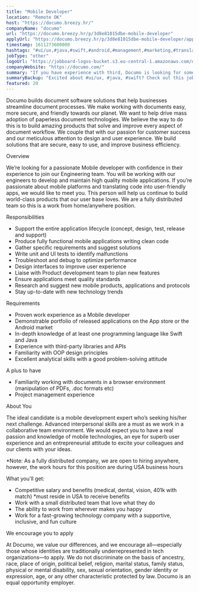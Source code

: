 ```yaml
---
title: "Mobile Developer"
location: "Remote OK"
host: "https://documo.breezy.hr/"
companyName: "documo"
url: "https://documo.breezy.hr/p/3d8e81015dbe-mobile-developer"
applyUrl: "https://documo.breezy.hr/p/3d8e81015dbe-mobile-developer/apply"
timestamp: 1611273600000
hashtags: "#ui/ux,#java,#swift,#android,#management,#marketing,#translation,#analysis,#office,#optimization"
jobType: "other"
logoUrl: "https://jobboard-logos-bucket.s3.eu-central-1.amazonaws.com/documo"
companyWebsite: "https://documo.com/"
summary: "If you have experience with third, Documo is looking for someone with your skillset."
summaryBackup: "Excited about #ui/ux, #java, #swift? Check out this job post!"
featured: 20
---
```


Documo builds document software solutions that help businesses streamline document processes. We make working with documents easy, more secure, and friendly towards our planet. We want to help drive mass adoption of paperless document technologies. We believe the way to do this is to build amazing products that solve and improve every aspect of document workflow. We couple that with our passion for customer success and our meticulous attention to design and user experience. We build solutions that are secure, easy to use, and improve business efficiency.

Overview

We’re looking for a passionate Mobile developer with confidence in their experience to join our Engineering team. You will be working with our engineers to develop and maintain high quality mobile applications. If you’re passionate about mobile platforms and translating code into user-friendly apps, we would like to meet you. This person will help us continue to build world-class products that our user base loves. We are a fully distributed team so this is a work from home/anywhere position.

Responsibilities

*   Support the entire application lifecycle (concept, design, test, release and support)
*   Produce fully functional mobile applications writing clean code
*   Gather specific requirements and suggest solutions
*   Write unit and UI tests to identify malfunctions
*   Troubleshoot and debug to optimize performance
*   Design interfaces to improve user experience
*   Liaise with Product development team to plan new features
*   Ensure applications meet quality standards
*   Research and suggest new mobile products, applications and protocols
*   Stay up-to-date with new technology trends

Requirements

*   Proven work experience as a Mobile developer
*   Demonstrable portfolio of released applications on the App store or the Android market
*   In-depth knowledge of at least one programming language like Swift and Java
*   Experience with third-party libraries and APIs
*   Familiarity with OOP design principles
*   Excellent analytical skills with a good problem-solving attitude

A plus to have

*   Familiarity working with documents in a browser environment (manipulation of PDFs, .doc formats etc)
*   Project management experience

About You

The ideal candidate is a mobile development expert who’s seeking his/her next challenge. Advanced interpersonal skills are a must as we work in a collaborative team environment. We would expect you to have a real passion and knowledge of mobile technologies, an eye for superb user experience and an entrepreneurial attitude to excite your colleagues and our clients with your ideas.

\*Note: As a fully distributed company, we are open to hiring anywhere, however, the work hours for this position are during USA business hours

What you'll get:

*   Competitive salary and benefits (medical, dental, vision, 401k with match) \*must reside in USA to receive benefits
*   Work with a small distributed team that love what they do
*   The ability to work from wherever makes you happy
*   Work for a fast-growing technology company with a supportive, inclusive, and fun culture

We encourage you to apply

At Documo, we value our differences, and we encourage all—especially those whose identities are traditionally underrepresented in tech organizations—to apply. We do not discriminate on the basis of ancestry, race, place of origin, political belief, religion, marital status, family status, physical or mental disability, sex, sexual orientation, gender identity or expression, age, or any other characteristic protected by law. Documo is an equal opportunity employer.
